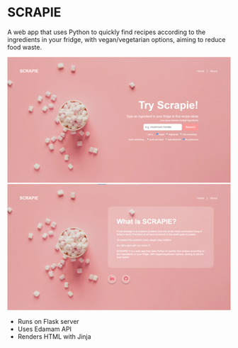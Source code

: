 # SCRAPIE

A web app that uses Python to quickly find recipes according to the ingredients in your fridge, with vegan/vegetarian options, aiming to reduce food waste.

<!-- ![showcase](/static/images/recipy-showcase.png) -->
![showcase](/static/images/scrapie-showcase.png)
![showcase](/static/images/scrapie-showcase_2.png)

* Runs on Flask server
* Uses Edamam API
* Renders HTML with Jinja



